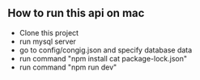 ## How to run this api on mac
- Clone this project
- run mysql server
- go to config/congig.json and specify database data
- run command "npm install cat package-lock.json"
- run command "npm run dev"
